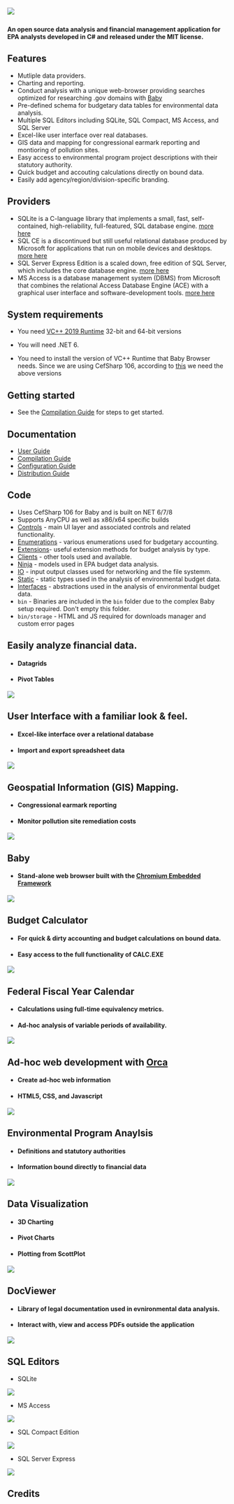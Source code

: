 ## ﻿![](https://github.com/KarmaScripter/BudgetExecution/blob/main/Resources/Assets/GitHubImages/BudgetExecution.png)

#### An open source data analysis and financial management application for EPA analysts developed in C# and released under the MIT license.

## Features

- Mutliple data providers.
- Charting and reporting.
- Conduct analysis with a unique web-browser providing searches optimized for researching .gov domains with [Baby](https://github.com/KarmaScripter/Baby/blob/main/README.md)
- Pre-defined schema for budgetary data tables for environmental data analysis.
- Multiple SQL Editors including SQLite, SQL Compact, MS Access, and SQL Server
- Excel-like user interface over real databases.
- GIS data and mapping for congressional earmark reporting and montioring of pollution sites.
- Easy access to environmental program project descriptions with their statutory authority.
- Quick budget and accouting calculations directly on bound data.
- Easily add agency/region/division-specific branding.

## Providers

- SQLite is a C-language library that implements a small, fast, self-contained, high-reliability, full-featured, SQL database engine. [more here](https://sqlite.org/index.html) 
- SQL CE is a discontinued but still useful relational database produced by Microsoft for applications that run on mobile devices and desktops. [more here](https://www.microsoft.com/en-us/download/details.aspx?id=30709)
- SQL Server Express Edition is a scaled down, free edition of SQL Server, which includes the core database engine. [more here](https://www.microsoft.com/en-us/download/details.aspx?id=101064)
- MS Access is a database management system (DBMS) from Microsoft that combines the relational Access Database Engine (ACE) with a graphical user interface and software-development tools. [more here](https://www.microsoft.com/en-us/microsoft-365/access)


## System requirements

- You need [VC++ 2019 Runtime](https://aka.ms/vs/17/release/vc_redist.x64.exe) 32-bit and 64-bit versions

- You will need .NET 6.

- You need to install the version of VC++ Runtime that Baby Browser needs. Since we are using CefSharp 106, according to [this](https://github.com/cefsharp/CefSharp/#release-branches) we need the above versions


## Getting started

- See the [Compilation Guide](Resources/Github/Compilation.md) for steps to get started.


## Documentation

- [User Guide](Resources/Github/Users.md)
- [Compilation Guide](Resources/Github/Compilation.md)
- [Configuration Guide](Resources/Github/Configuration.md)
- [Distribution Guide](Resources/Github/Distribution.md)


## Code

- Uses CefSharp 106 for Baby and is built on NET 6/7/8
- Supports AnyCPU as well as x86/x64 specific builds
- [Controls](https://github.com/KarmaScripter/BudgetExecution/tree/main/Controls) - main UI layer and associated controls and related functionality.
- [Enumerations](https://github.com/KarmaScripter/BudgetExecution/tree/main/Enumerations) - various enumerations used for budgetary accounting.
- [Extensions](https://github.com/KarmaScripter/BudgetExecution/tree/main/Extensions)- useful extension methods for budget analysis by type.
- [Clients](https://github.com/KarmaScripter/BudgetExecution/tree/main/Clients) - other tools used and available.
- [Ninja](https://github.com/KarmaScripter/BudgetExecution/tree/main/Ninja) - models used in EPA budget data analysis.
- [IO](https://github.com/KarmaScripter/BudgetExecution/tree/main/IO) - input output classes used for networking and the file systemm.
- [Static](https://github.com/KarmaScripter/BudgetExecution/tree/main/Static) - static types used in the analysis of environmental budget data.
- [Interfaces](https://github.com/KarmaScripter/BudgetExecution/tree/main/Interfaces) - abstractions used in the analysis of environmental budget data.
- `bin` - Binaries are included in the `bin` folder due to the complex Baby setup required. Don't empty this folder.
- `bin/storage` - HTML and JS required for downloads manager and custom error pages


## Easily analyze financial data.
- #### Datagrids
- #### Pivot Tables
![](https://github.com/KarmaScripter/BudgetExecution/blob/main/Resources/Assets/GitHubImages/Datagrid.gif)

## User Interface with a familiar look & feel.
- #### Excel-like interface over a relational database
- #### Import and export spreadsheet data
![](https://github.com/KarmaScripter/BudgetExecution/blob/main/Resources/Assets/GitHubImages/ExcelUserInterface.gif)

## Geospatial Information (GIS) Mapping.
- #### Congressional earmark reporting
- #### Monitor pollution site remediation costs
![](https://github.com/KarmaScripter/BudgetExecution/blob/main/Resources/Assets/GitHubImages/Map.gif)

## Baby
- #### Stand-alone web browser built with the [Chromium Embedded Framework](https://en.wikipedia.org/wiki/Chromium_Embedded_Framework)
![](https://github.com/KarmaScripter/Baby/blob/main/Properties/Images/Overview.gif)

## Budget Calculator 
- #### For quick & dirty accounting and budget calculations on bound data.
- #### Easy access to the full functionality of CALC.EXE

![](https://github.com/KarmaScripter/BudgetExecution/blob/main/Resources/Assets/GitHubImages/Calculator.gif)

## Federal Fiscal Year Calendar
- #### Calculations using full-time equivalency metrics.
- #### Ad-hoc analysis of variable periods of availability.
![](https://github.com/KarmaScripter/BudgetExecution/blob/main/Resources/Assets/GitHubImages/FiscalYear.gif)

## Ad-hoc web development with  [Orca](https://github.com/KarmaScripter/Orca)
- #### Create ad-hoc web information
- #### HTML5, CSS, and Javascript
  
![](https://github.com/KarmaScripter/Orca/blob/main/etc/github/Overview.gif)
   
## Environmental Program Anaylsis
- #### Definitions and statutory authorities
- #### Information bound directly to financial data

![](https://github.com/KarmaScripter/BudgetExecution/blob/main/Resources/Assets/GitHubImages/EnvironmentalPrograms.gif)

## Data Visualization
- #### 3D Charting
- #### Pivot Charts
- #### Plotting from ScottPlot
  
![](https://github.com/KarmaScripter/BudgetExecution/blob/main/Resources/Assets/GitHubImages/Charts.gif)


## DocViewer
- #### Library of legal documentation used in evnironmental data analysis.
- #### Interact with, view and access PDFs outside the application
![](https://github.com/KarmaScripter/BudgetExecution/blob/main/Resources/Assets/GitHubImages/Guidance.gif)



## SQL Editors

- SQLite

![](https://github.com/KarmaScripter/BudgetExecution/blob/main/Resources/Assets/GitHubImages/SQLite.gif)

- MS Access

![](https://github.com/KarmaScripter/BudgetExecution/blob/main/Resources/Assets/GitHubImages/Access.gif)

- SQL Compact Edition

![](https://github.com/KarmaScripter/BudgetExecution/blob/main/Resources/Assets/GitHubImages/SqlCe.gif)

- SQL Server Express

![](https://github.com/KarmaScripter/BudgetExecution/blob/main/Resources/Assets/GitHubImages/SqlServer.gif)



## Credits


